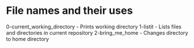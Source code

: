 <h1>File names and their uses</h1>
0-current_working_directory - Prints working directory
1-listit - Lists files and directories in current repository
2-bring_me_home - Changes directory to home directory
